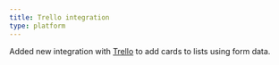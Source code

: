 ```yaml
---
title: Trello integration
type: platform
---
```


Added new integration with [Trello](https://trello.com/) to add cards to lists using form data.